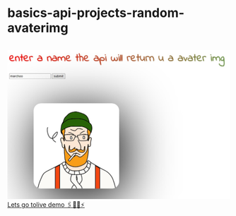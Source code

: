 # basics-api-projects-random-avaterimg
 ```random avater
 ```
 ![random avater](https://github.com/ArkaprobhaRoy/rendom-img-With-API/blob/main/Web%20capture_10-10-2022_1379_arkaprobharoy.github.io.jpeg)
 [Lets go tolive demo 🖇🐱‍👤⚡](https://arkaprobharoy.github.io/rendom-img-With-API/)
